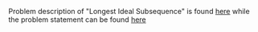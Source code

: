 Problem description of "Longest Ideal Subsequence" is found [here](https://leetcode.com/problems/longest-ideal-subsequence/) while the problem statement can be found [here](https://github.com/aurimas13/Solutions-To-Problems/blob/main/LeetCode/Python%20Solutions/Longest%20Ideal%20Subsequence/longest.py)